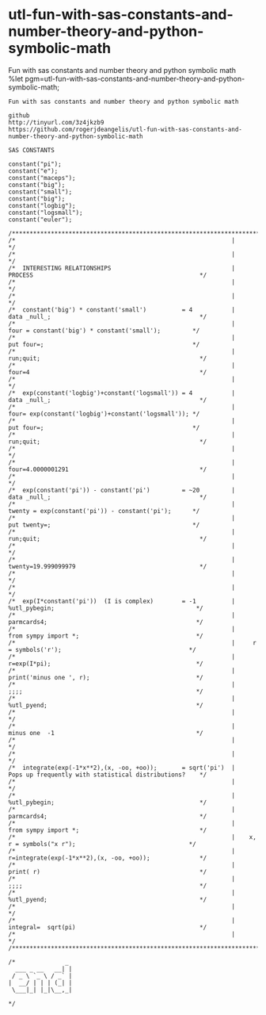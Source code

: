 # utl-fun-with-sas-constants-and-number-theory-and-python-symbolic-math
Fun with sas constants and number theory and python symbolic math  
    %let pgm=utl-fun-with-sas-constants-and-number-theory-and-python-symbolic-math;

    Fun with sas constants and number theory and python symbolic math

    github
    http://tinyurl.com/3z4jkzb9
    https://github.com/rogerjdeangelis/utl-fun-with-sas-constants-and-number-theory-and-python-symbolic-math

    SAS CONSTANTS

    constant("pi");
    constant("e");
    constant("maceps");
    constant("big");
    constant("small");
    constant("big");
    constant("logbig");
    constant("logsmall");
    constant("euler");

    /**************************************************************************************************************************/
    /*                                                             |                                                          */
    /*                                                             |                                                          */
    /*  INTERESTING RELATIONSHIPS                                  |    PROCESS                                               */
    /*                                                             |                                                          */
    /*                                                             |                                                          */
    /*  constant('big') * constant('small')          = 4           |    data _null_;                                          */
    /*                                                             |      four = constant('big') * constant('small');         */
    /*                                                             |      put four=;                                          */
    /*                                                             |    run;quit;                                             */
    /*                                                             |    four=4                                                */
    /*                                                             |                                                          */
    /*  exp(constant('logbig')+constant('logsmall')) = 4           |    data _null_;                                          */
    /*                                                             |      four= exp(constant('logbig')+constant('logsmall')); */
    /*                                                             |      put four=;                                          */
    /*                                                             |    run;quit;                                             */
    /*                                                             |                                                          */
    /*                                                             |    four=4.0000001291                                     */
    /*                                                             |                                                          */
    /*  exp(constant('pi')) - constant('pi')         = ~20         |    data _null_;                                          */
    /*                                                             |      twenty = exp(constant('pi')) - constant('pi');      */
    /*                                                             |      put twenty=;                                        */
    /*                                                             |    run;quit;                                             */
    /*                                                             |                                                          */
    /*                                                             |    twenty=19.999099979                                   */
    /*                                                             |                                                          */
    /*                                                             |                                                          */
    /*  exp(I*constant('pi'))  (I is complex)        = -1          |     %utl_pybegin;                                        */
    /*                                                             |     parmcards4;                                          */
    /*                                                             |     from sympy import *;                                 */
    /*                                                             |     r = symbols('r');                                    */
    /*                                                             |     r=exp(I*pi);                                         */
    /*                                                             |     print('minus one ', r);                              */
    /*                                                             |     ;;;;                                                 */
    /*                                                             |     %utl_pyend;                                          */
    /*                                                             |                                                          */
    /*                                                             |     minus one  -1                                        */
    /*                                                             |                                                          */
    /*                                                             |                                                          */
    /*  integrate(exp(-1*x**2),(x, -oo, +oo));       = sqrt('pi')  |    Pops up frequently with statistical distributions?    */
    /*                                                             |                                                          */
    /*                                                             |    %utl_pybegin;                                         */
    /*                                                             |    parmcards4;                                           */
    /*                                                             |    from sympy import *;                                  */
    /*                                                             |    x, r = symbols("x r");                                */
    /*                                                             |    r=integrate(exp(-1*x**2),(x, -oo, +oo));              */
    /*                                                             |    print( r)                                             */
    /*                                                             |    ;;;;                                                  */
    /*                                                             |    %utl_pyend;                                           */
    /*                                                             |                                                          */
    /*                                                             |    integral=  sqrt(pi)                                   */
    /*                                                             |                                                          */
    /**************************************************************************************************************************/

    /*              _
      ___ _ __   __| |
     / _ \ `_ \ / _` |
    |  __/ | | | (_| |
     \___|_| |_|\__,_|

    */
